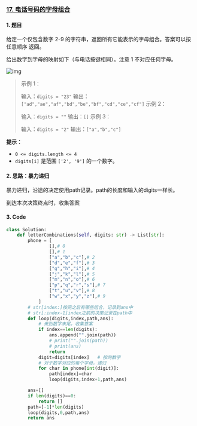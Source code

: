 ### [17. 电话号码的字母组合](https://leetcode-cn.com/problems/letter-combinations-of-a-phone-number/) 

#### 1. 题目

给定一个仅包含数字 2-9 的字符串，返回所有它能表示的字母组合。答案可以按 任意顺序 返回。

给出数字到字母的映射如下（与电话按键相同）。注意 1 不对应任何字母。

![img](https://assets.leetcode-cn.com/aliyun-lc-upload/uploads/2021/11/09/200px-telephone-keypad2svg.png)

> 示例 1：
>
> 输入：`digits = "23"`
> 输出：`["ad","ae","af","bd","be","bf","cd","ce","cf"]`
> 示例 2：
>
> 输入：`digits = ""`
> 输出：`[]`
> 示例 3：
>
> 输入：`digits = "2"`
> 输出：`["a","b","c"]`

**提示：**

- `0 <= digits.length <= 4`
- `digits[i]` 是范围 `['2', '9']` 的一个数字。

#### 2. 思路：暴力递归

暴力递归，沿途的决定使用path记录。path的长度和输入的digits一样长。

到达本次决策终点时，收集答案

#### 3. Code

```python
class Solution:
    def letterCombinations(self, digits: str) -> List[str]:
        phone = [
                [],# 0
                [],# 1
                ["a","b","c"],# 2
                ["d","e","f"],# 3
                ["g","h","i"],# 4
                ["j","k","l"],# 5
                ["m","n","o"],# 6
                ["p","q","r","s"],# 7
                ["t","u","v"],# 8
                ["w","x","y","z"],# 9
            ]
        # str[index:]按完之后有哪些组合，记录到ans中
        # str[:index-1]index之前的决策记录在path中
        def loop(digits,index,path,ans):
            # 来到数字末尾，收集答案
            if index==len(digits):
                ans.append("".join(path))
                # print("".join(path))
                # print(ans)
                return
            digit=digits[index]   # 按的数字
            # 对于数字对应的每个字母，递归
            for char in phone[int(digit)]:
                path[index]=char
                loop(digits,index+1,path,ans)

        ans=[]
        if len(digits)==0:
            return []
        path=[-1]*len(digits)
        loop(digits,0,path,ans)
        return ans
```

